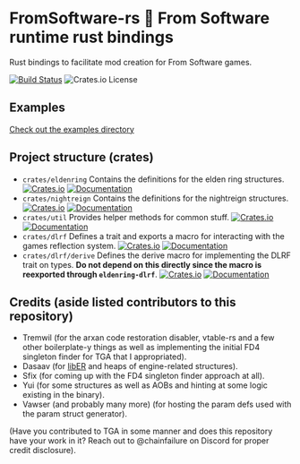 # FromSoftware-rs 🔩  From Software runtime rust bindings

Rust bindings to facilitate mod creation for From Software games.

[![Build Status](https://github.com/vswarte/eldenring-rs/actions/workflows/rust.yml/badge.svg)](https://github.com/vswarte/eldenring-rs/actions)
![Crates.io License](https://img.shields.io/crates/l/eldenring)

## Examples
[Check out the examples directory](examples/README.md)

## Project structure (crates)

- `crates/eldenring` Contains the definitions for the elden ring structures. [![Crates.io](https://img.shields.io/crates/v/eldenring.svg?label=eldenring)](https://crates.io/crates/eldenring) [![Documentation](https://docs.rs/eldenring/badge.svg)](https://docs.rs/eldenring)
- `crates/nightreign` Contains the definitions for the nightreign structures. [![Crates.io](https://img.shields.io/crates/v/nightreign.svg?label=nightreign)](https://crates.io/crates/nightreign) [![Documentation](https://docs.rs/nightreign/badge.svg)](https://docs.rs/nightreign)
- `crates/util` Provides helper methods for common stuff. [![Crates.io](https://img.shields.io/crates/v/eldenring-util.svg?label=eldenring-util)](https://crates.io/crates/eldenring-util) [![Documentation](https://docs.rs/eldenring-util/badge.svg)](https://docs.rs/eldenring-util)
- `crates/dlrf` Defines a trait and exports a macro for interacting with the games reflection system. [![Crates.io](https://img.shields.io/crates/v/eldenring-dlrf.svg?label=eldenring-dlrf)](https://crates.io/crates/eldenring-dlrf)  [![Documentation](https://docs.rs/eldenring-dlrf/badge.svg)](https://docs.rs/eldenring-dlrf)
- `crates/dlrf/derive` Defines the derive macro for implementing the DLRF trait on types. **Do not depend on this directly since the macro is reexported through `eldenring-dlrf`**. [![Crates.io](https://img.shields.io/crates/v/eldenring-dlrf-derive.svg?label=eldenring-dlrf-derive)](https://crates.io/crates/eldenring-dlrf-derive)  [![Documentation](https://docs.rs/eldenring-dlrf-derive/badge.svg)](https://docs.rs/eldenring-dlrf-derive)

## Credits (aside listed contributors to this repository)

- Tremwil (for the arxan code restoration disabler, vtable-rs and a few other boilerplate-y things as well as implementing the initial FD4 singleton finder for TGA that I appropriated).
- Dasaav (for [libER](https://github.com/Dasaav-dsv/libER) and heaps of engine-related structures).
- Sfix (for coming up with the FD4 singleton finder approach at all).
- Yui (for some structures as well as AOBs and hinting at some logic existing in the binary).
- Vawser (and probably many more) (for hosting the param defs used with the param struct generator).

(Have you contributed to TGA in some manner and does this repository have your work in it? Reach out to @chainfailure on Discord for proper credit disclosure).
